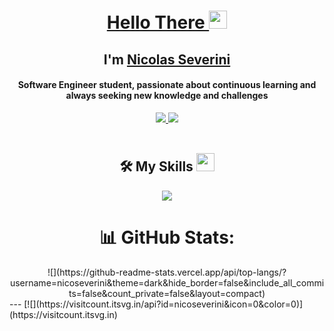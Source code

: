 <h1 align="center"><a href="https://youtu.be/frszEJb0aOo?t=4">Hello There </a><img src="https://github.com/TheDudeThatCode/TheDudeThatCode/blob/master/Assets/Hi.gif" width="29px"></h1>
<h2 align="center">I'm <a href="https://github.com/nicoseverini">Nicolas Severini<a></h2>
  
<h4 align="center">Software Engineer student, passionate about continuous learning and always seeking new knowledge and challenges</h4>
<div align="center">
  <a href="">
    <img src="https://img.shields.io/badge/Gmail-D14836?style=for-the-badge&logo=gmail&logoColor=white">
  </a>
  <a href="" target="_blank">
     <img src="https://img.shields.io/badge/Portfolio-FF5722?style=for-the-badge&logo=todoist&logoColor=white" target="_blank" />
  </a>
</div>

<br>
<h2 align="center">🛠️ My Skills <img src = "https://media2.giphy.com/media/QssGEmpkyEOhBCb7e1/giphy.gif?cid=ecf05e47a0n3gi1bfqntqmob8g9aid1oyj2wr3ds3mg700bl&rid=giphy.gif" width="29px"></h2>
<p align="center">
    <img src="https://skillicons.dev/icons?i=git,react,js,html,css,sass,bootstrap,c,py,go" />
</p>

<h1 align="center">📊 GitHub Stats:</h1>
<div align="center">
  ![](https://github-readme-stats.vercel.app/api/top-langs/?username=nicoseverini&theme=dark&hide_border=false&include_all_commits=false&count_private=false&layout=compact)
</div>
---
[![](https://visitcount.itsvg.in/api?id=nicoseverini&icon=0&color=0)](https://visitcount.itsvg.in)

<!-- Proudly created with GPRM ( https://gprm.itsvg.in ) -->



